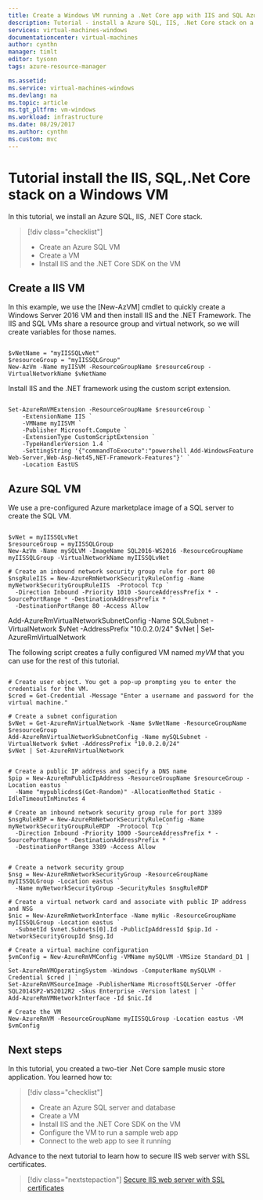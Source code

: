 ```yaml
---
title: Create a Windows VM running a .Net Core app with IIS and SQL Azure | Microsoft Docs
description: Tutorial - install a Azure SQL, IIS, .Net Core stack on a Windows virtual machine. 
services: virtual-machines-windows
documentationcenter: virtual-machines
author: cynthn
manager: timlt
editor: tysonn
tags: azure-resource-manager

ms.assetid: 
ms.service: virtual-machines-windows
ms.devlang: na
ms.topic: article
ms.tgt_pltfrm: vm-windows
ms.workload: infrastructure
ms.date: 08/29/2017
ms.author: cynthn
ms.custom: mvc
---
```


# Tutorial install the IIS, SQL,.Net Core stack on a Windows VM

In this tutorial, we install an Azure SQL, IIS, .NET Core stack. 

> [!div class="checklist"]
> * Create an Azure SQL VM
> * Create a VM 
> * Install IIS and the .NET Core SDK on the VM



## Create a IIS VM 

In this example, we use the [New-AzVM] cmdlet to quickly create a Windows Server 2016 VM and then install IIS and the .NET Framework. The IIS and SQL VMs share a resource group and virtual network, so we will create variables for those names.

```azurepowershell-interactive

$vNetName = "myIISSQLvNet"
$resourceGroup = "myIISSQLGroup"
New-AzVm -Name myIISVM -ResourceGroupName $resourceGroup -VirtualNetworkName $vNetName 
```

Install IIS and the .NET framework using the custom script extension.

```azurepowershell-interactive

Set-AzureRmVMExtension -ResourceGroupName $resourceGroup `
    -ExtensionName IIS `
    -VMName myIISVM `
    -Publisher Microsoft.Compute `
    -ExtensionType CustomScriptExtension `
    -TypeHandlerVersion 1.4 `
    -SettingString '{"commandToExecute":"powershell Add-WindowsFeature Web-Server,Web-Asp-Net45,NET-Framework-Features"}' `
    -Location EastUS
```

## Azure SQL VM

We use a pre-configured Azure marketplace image of a SQL server to create the SQL VM. 

```azurepowershell-interactive

$vNet = myIISSQLvNet
$resourceGroup = myIISSQLGroup
New-AzVm -Name mySQLVM -ImageName SQL2016-WS2016 -ResourceGroupName myIISSQLGroup -VirtualNetworkName myIISSQLvNet

# Create an inbound network security group rule for port 80 
$nsgRuleIIS = New-AzureRmNetworkSecurityRuleConfig -Name myNetworkSecurityGroupRuleIIS  -Protocol Tcp `
  -Direction Inbound -Priority 1010 -SourceAddressPrefix * -SourcePortRange * -DestinationAddressPrefix * `
  -DestinationPortRange 80 -Access Allow

```

Add-AzureRmVirtualNetworkSubnetConfig -Name SQLSubnet -VirtualNetwork $vNet -AddressPrefix "10.0.2.0/24"
$vNet | Set-AzureRmVirtualNetwork
	
	

The following script creates a fully configured VM named *myVM* that you can use for the rest of this tutorial.

```

# Create user object. You get a pop-up prompting you to enter the credentials for the VM.
$cred = Get-Credential -Message "Enter a username and password for the virtual machine."

# Create a subnet configuration
$vNet = Get-AzureRmVirtualNetwork -Name $vNetName -ResourceGroupName $resourceGroup
Add-AzureRmVirtualNetworkSubnetConfig -Name mySQLSubnet -VirtualNetwork $vNet -AddressPrefix "10.0.2.0/24"
$vNet | Set-AzureRmVirtualNetwork


# Create a public IP address and specify a DNS name
$pip = New-AzureRmPublicIpAddress -ResourceGroupName $resourceGroup -Location eastus `
  -Name "mypublicdns$(Get-Random)" -AllocationMethod Static -IdleTimeoutInMinutes 4

# Create an inbound network security group rule for port 3389
$nsgRuleRDP = New-AzureRmNetworkSecurityRuleConfig -Name myNetworkSecurityGroupRuleRDP  -Protocol Tcp `
  -Direction Inbound -Priority 1000 -SourceAddressPrefix * -SourcePortRange * -DestinationAddressPrefix * `
  -DestinationPortRange 3389 -Access Allow


# Create a network security group
$nsg = New-AzureRmNetworkSecurityGroup -ResourceGroupName myIISSQLGroup -Location eastus `
  -Name myNetworkSecurityGroup -SecurityRules $nsgRuleRDP

# Create a virtual network card and associate with public IP address and NSG
$nic = New-AzureRmNetworkInterface -Name myNic -ResourceGroupName myIISSQLGroup -Location eastus `
  -SubnetId $vnet.Subnets[0].Id -PublicIpAddressId $pip.Id -NetworkSecurityGroupId $nsg.Id

# Create a virtual machine configuration
$vmConfig = New-AzureRmVMConfig -VMName mySQLVM -VMSize Standard_D1 | `
Set-AzureRmVMOperatingSystem -Windows -ComputerName mySQLVM -Credential $cred | `
Set-AzureRmVMSourceImage -PublisherName MicrosoftSQLServer -Offer SQL2014SP2-WS2012R2 -Skus Enterprise -Version latest | `
Add-AzureRmVMNetworkInterface -Id $nic.Id

# Create the VM
New-AzureRmVM -ResourceGroupName myIISSQLGroup -Location eastus -VM $vmConfig
```



## Next steps

In this tutorial, you created a two-tier .Net Core sample music store application. You learned how to:

> [!div class="checklist"]
> * Create an Azure SQL server and database
> * Create a VM 
> * Install IIS and the .NET Core SDK on the VM
> * Configure the VM to run a sample web app
> * Connect to the web app to see it running


Advance to the next tutorial to learn how to secure IIS web server with SSL certificates.

> [!div class="nextstepaction"]
> [Secure IIS web server with SSL certificates](tutorial-secure-web-server.md)

